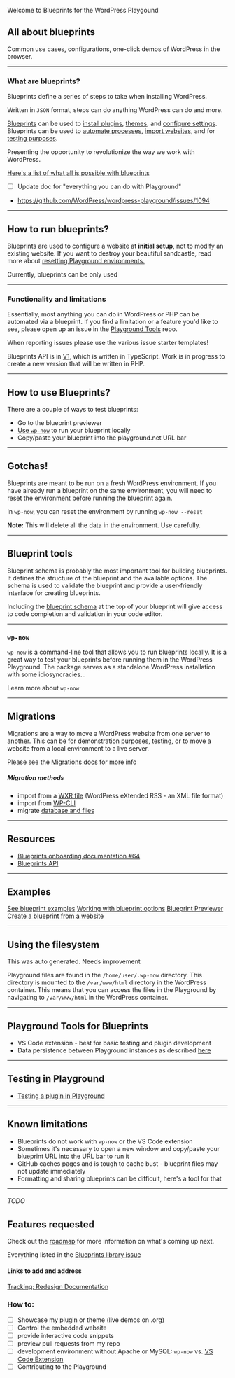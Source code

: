 Welcome to Blueprints for the WordPress Playgound 
## All about blueprints
Common use cases, configurations, one-click demos of WordPress in the browser.

---

### What are blueprints?
Blueprints define a series of steps to take when installing WordPress. 

Written in `JSON` format, steps can do anything WordPress can do and more. 

[Blueprints](#) can be used to [install plugins](https://wordpress.github.io/wordpress-playground/blueprints-api/steps#InstallPluginStep), [themes](https://wordpress.github.io/wordpress-playground/blueprints-api/steps#InstallThemeStep), and [configure settings](https://wordpress.github.io/wordpress-playground/blueprints-api/steps/#SetSiteOptionsStep). Blueprints can be used to [automate processes](#), [import websites](#), and for [testing purposes](#).

Presenting the opportunity to revolutionize the way we work with WordPress.


[Here's a list of what all is possible with blueprints](https://wordpress.github.io/wordpress-playground/blueprints-api/)
- [ ] Update doc for "everything you can do with Playground"
- https://github.com/WordPress/wordpress-playground/issues/1094

---

## How to run blueprints?
Blueprints are used to configure a website at **initial setup**, not to modify an existing website. If you want to destroy your beautiful sandcastle, read more about [resetting Playground environments.](./RESET-PLAYGROUND.md)  

Currently, blueprints can be only used

---

### Functionality and limitations

Essentially, most anything you can do in WordPress or PHP can be automated via a blueprint. If you find a limitation or a feature you'd like to see, please open up an issue in the [Playground Tools](https://github.com/WordPress/playground-tools/issues) repo. 

When reporting issues please use the various issue starter templates!

Blueprints API is in [V1](https://wordpress.github.io/wordpress-playground/blueprints-api/), which is written in TypeScript. Work is in progress to create a new version that will be written in PHP.

---

## How to use Blueprints?
There are a couple of ways to test blueprints: 
- Go to the blueprint previewer
- [Use `wp-now`](./wp-now.md) to run your blueprint locally
- Copy/paste your blueprint into the playground.net URL bar

---

## Gotchas!
Blueprints are meant to be run on a fresh WordPress environment. If you have already run a blueprint on the same environment, you will need to reset the environment before running the blueprint again.

In `wp-now`, you can reset the environment by running `wp-now --reset`

**Note:** This will delete all the data in the environment. Use carefully.

---

## Blueprint tools
Blueprint schema is probably the most important tool for building blueprints. It defines the structure of the blueprint and the available options. The schema is used to validate the blueprint and provide a user-friendly interface for creating blueprints.


Including the [blueprint schema](./examples/blueprint-schema.json) at the top of your blueprint will give access to code completion and validation in your code editor.

---

### `wp-now`
`wp-now` is a command-line tool that allows you to run blueprints locally. It is a great way to test your blueprints before running them in the WordPress Playground. The package serves as a standalone WordPress installation with some idiosyncracies...

Learn more about `wp-now` 


---

## Migrations
Migrations are a way to move a WordPress website from one server to another. This can be for demonstration purposes, testing, or to move a website from a local environment to a live server.

Please see the [Migrations docs](./migrating.md) for more info


##### Migration methods
- import from a  [WXR file](https://wordpress.github.io/wordpress-playground/blueprints-api/steps#ImportWxrStep) (WordPress eXtended RSS - an XML file format)
- import from [WP-CLI](https://github.com/WordPress/blueprints-library/issues/90)
- migrate [database and files](./wp-content/html-pages/migrate-database-and-files.md)


---

## Resources
- [Blueprints onboarding documentation #64](https://github.com/WordPress/blueprints-library/issues/64)
- [Blueprints API](https://wordpress.github.io/wordpress-playground/blueprints-api/)

---

## Examples
[See blueprint examples](./EXAMPLES.md)
[Working with blueprint options](./OPTIONS.md)
[Blueprint Previewer](https://wordpress.github.io/wordpress-playground/blueprint-previewer/)
[Create a blueprint from a website](#)

---


## Using the filesystem
This was auto generated. Needs improvement

Playground files are found in the `/home/user/.wp-now` directory. This directory is mounted to the `/var/www/html` directory in the WordPress container. This means that you can access the files in the Playground by navigating to `/var/www/html` in the WordPress container.


---

## Playground Tools for Blueprints
- VS Code extension - best for basic testing and plugin development
- Data persistence between Playground instances as described [here]()

---

## Testing in Playground
- [Testing a plugin in Playground](playground/testing-a-plugin.md)  

---

## Known limitations
- Blueprints do not work with `wp-now` or the VS Code extension
- Sometimes it's necessary to open a new window and copy/paste your blueprint URL into the URL bar to run it
- GitHub caches pages and is tough to cache bust - blueprint files may not update immediately
- Formatting and sharing blueprints can be difficult, here's a tool for that 

---

###### TODO
## Features requested
Check out the [roadmap](./roadmap.md) for more information on what's coming up next.

Everything listed in the [Blueprints library issue](https://github.com/WordPress/blueprints-library/issues/64)


#### Links to add and address
[Tracking: Redesign Documentation](https://github.com/WordPress/wordpress-playground/issues/217)

### How to: 
- [ ] Showcase my plugin or theme (live demos on .org)
- [ ] Control the embedded website
- [ ] provide interactive code snippets
- [ ] preview pull requests from my repo
- [ ] development environment without Apache or MySQL: `wp-now` vs. [VS Code Extension](./playground-tools/vs-code-extension.md)
- [ ] Contributing to the Playground